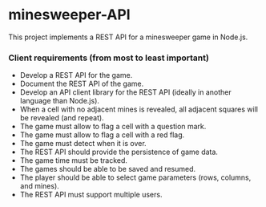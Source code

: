 # minesweeper-API

This project implements a REST API for a minesweeper game in Node.js.

### Client requirements (from most to least important)

- Develop a REST API for the game.
- Document the REST API of the game.
- Develop an API client library for the REST API (ideally in another language than Node.js).
- When a cell with no adjacent mines is revealed, all adjacent squares will be revealed (and repeat).
- The game must allow to flag a cell with a question mark.
- The game must allow to flag a cell with a red flag.
- The game must detect when it is over.
- The REST API should provide the persistence of game data.
- The game time must be tracked.
- The games should be able to be saved and resumed.
- The player should be able to select game parameters (rows, columns, and mines).
- The REST API must support multiple users.
